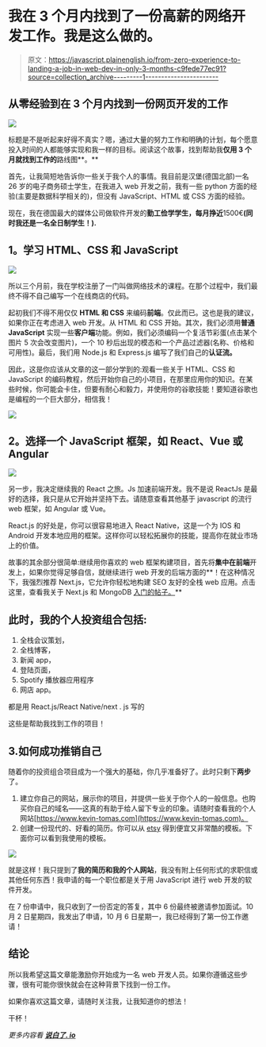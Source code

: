 # 我在 3 个月内找到了一份高薪的网络开发工作。我是这么做的。

> 原文：<https://javascript.plainenglish.io/from-zero-experience-to-landing-a-job-in-web-dev-in-only-3-months-c9fede77ec91?source=collection_archive---------1----------------------->

## 从零经验到在 3 个月内找到一份网页开发的工作

![](img/5f6c0244b89350975251cfb704e7ea50.png)

标题是不是听起来好得不真实？嗯，通过大量的努力工作和明确的计划，每个愿意投入时间的人都能够实现和我一样的目标。阅读这个故事，找到帮助我**仅用 3 个月就找到工作的**路线图**。**

首先，让我简短地告诉你一些关于我个人的事情。我目前是汉堡(德国北部)一名 26 岁的电子商务硕士学生，在我进入 web 开发之前，我有一些 python 方面的经验(主要是数据科学相关的)，但没有 JavaScript、HTML 或 CSS 方面的经验。

现在，我在德国最大的媒体公司做软件开发的**勤工俭学学生，每月挣近**1500€**(同时我还是一名全日制学生！).**

## **1。学习 HTML、CSS 和 JavaScript**

![](img/9b098dc72339fb073bc31916e6df290b.png)

所以三个月前，我在学校注册了一门叫做网络技术的课程。在那个过程中，我们最终不得不自己编写一个在线商店的代码。

起初我们不得不用仅仅 **HTML 和 CSS** 来编码**前端**。仅此而已。这也是我的建议，如果你正在考虑进入 web 开发。从 HTML 和 CSS 开始。其次，我们必须用**普通 JavaScript** 实现一些**客户端**功能。例如，我们必须编码一个复活节彩蛋(点击某个图片 5 次会改变图片)，一个 10 秒后出现的模态和一个产品过滤器(名称、价格和可用性)。最后，我们用 Node.js 和 Express.js 编写了我们自己的**认证流。**

因此，这是你应该从文章的这一部分学到的:观看一些关于 HTML、CSS 和 JavaScript 的编码教程，然后开始你自己的小项目，在那里应用你的知识。在某些时候，你可能会卡住，但要有耐心和毅力，并使用你的谷歌技能！要知道谷歌也是编程的一个巨大部分，相信我！

![](img/223c8dc2f28a62948c8f644b64fb200d.png)

## **2。选择一个 JavaScript 框架，如 React、Vue 或 Angular**

![](img/e475614a40791deabdfe45ce5aa4674f.png)

另一步，我决定继续我的 React 之旅。Js 加速前端开发。我不是说 ReactJs 是最好的选择，我只是从它开始并坚持下去。请随意查看其他基于 javascript 的流行 web 框架，如 Angular 或 Vue。

React.js 的好处是，你可以很容易地进入 React Native，这是一个为 IOS 和 Android 开发本地应用的框架。这样你可以轻松拓展你的技能，提高你在就业市场上的价值。

故事的其余部分很简单:继续用你喜欢的 web 框架构建项目，首先将**集中在前端**开发上，如果你觉得足够自信，就继续进行 web 开发的后端方面的**！在这种情况下，我强烈推荐 Next.js，它允许你轻松地构建 SEO 友好的全栈 web 应用。点击这里，查看我关于 Next.js 和 MongoDB [入门的帖子。](/integrating-mongodb-to-nextjs-f7038f90051a)**

## 此时，我的个人投资组合包括:

1.  全栈会议策划，
2.  全栈博客，
3.  新闻 app，
4.  登陆页面，
5.  Spotify 播放器应用程序
6.  网店 app。

都是用 React.js/React Native/next . js 写的

这些是帮助我找到工作的项目！

## 3.如何成功推销自己

随着你的投资组合项目成为一个强大的基础，你几乎准备好了。此时只剩下**两步**了。

1.  建立你自己的网站，展示你的项目，并提供一些关于你个人的一般信息。也购买你自己的域名——这真的有助于给人留下专业的印象。请随时查看我的个人网站[https://www.kevin-tomas.com](https://www.kevin-tomas.com)。
2.  创建一份现代的、好看的简历。你可以从 [etsy](https://www.etsy.com) 得到便宜又非常酷的模板。下面你可以看到我使用的模板。

![](img/6466167ab018a3a418099cff48274602.png)

就是这样！我只提到了**我的简历和我的个人网站**，我没有附上任何形式的求职信或其他任何东西！我申请的每一个职位都是关于用 JavaScript 进行 web 开发的软件开发。

在 7 份申请中，我只收到了一份否定的答复，其中 6 份最终被邀请参加面试。10 月 2 日星期四，我发出了申请，10 月 6 日星期一，我已经得到了第一份工作邀请！

## 结论

所以我希望这篇文章能激励你开始成为一名 web 开发人员。如果你遵循这些步骤，很有可能你很快就会在这种背景下找到一份工作。

如果你喜欢这篇文章，请随时关注我，让我知道你的想法！

干杯！

*更多内容看* [***说白了. io***](http://plainenglish.io)